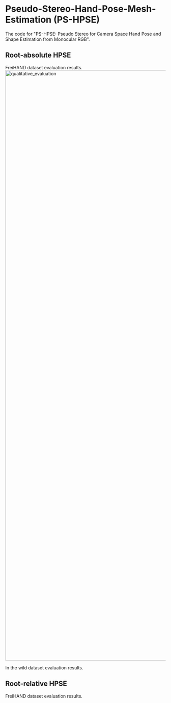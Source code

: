 # Pseudo-Stereo-Hand-Pose-Mesh-Estimation (PS-HPSE)
The code for "PS-HPSE: Pseudo Stereo for Camera Space Hand Pose and Shape Estimation from Monocular RGB".

## Root-absolute HPSE
FreiHAND dataset evaluation results.
<img width="1854" alt="qualitative_evaluation" src="https://github.com/ShaoXiang23/Pseudo-Stereo-Hand-Pose/assets/48667632/6b6bf366-765b-47b1-a106-0ad3d7a2e440">

In the wild dataset evaluation results.


## Root-relative HPSE
FreiHAND dataset evaluation results.



